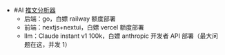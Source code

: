 - #AI [推文分析器](https://tweet-analyzer.aireview.tech/)
	- 后端：go，白嫖 railway 额度部署
	- 前端：nextjs+nextui，白嫖 vercel 额度部署
	- llm：Claude instant v1 100k，白嫖 anthropic 开发者 API 部署（最大问题在这，并发 1）